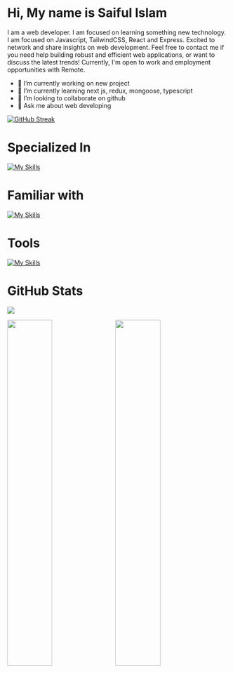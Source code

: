 


# Hi, My name is Saiful Islam
I am a web developer. I am focused on learning something new technology. I am focused on Javascript, TailwindCSS, React and Express. Excited to network and share insights on web development. Feel free to contact me if you need help building robust and efficient web applications, or want to discuss the latest trends! Currently, I'm open to work and employment opportunities with Remote.

- 🔭 I’m currently working on new project 
- 🌱 I’m currently learning next js, redux, mongoose, typescript 
- 👯 I’m looking to collaborate on github 
- 💬 Ask me about web developing 

[![GitHub Streak](https://github-readme-streak-stats.herokuapp.com?user=saiful1213&theme=burnt-neon)](https://git.io/streak-stats)


# Specialized In
[![My Skills](https://skillicons.dev/icons?i=js,react,tailwind,bootstrap,firebase)](https://skillicons.dev)

# Familiar with 
[![My Skills](https://skillicons.dev/icons?i=nodejs,express,mongodb,nextjs)](https://skillicons.dev)

# Tools
[![My Skills](https://skillicons.dev/icons?i=vscode,git,github,figma,vite)](https://skillicons.dev)


# GitHub Stats
![](http://github-profile-summary-cards.vercel.app/api/cards/profile-details?username=saiful1213&theme=2077)

<div class='container'>
<img style="height: auto; width: 45%;" class="img" src="http://github-profile-summary-cards.vercel.app/api/cards/stats?username=saiful1213&theme=2077" />
&nbsp;
&nbsp;
<img style="height: auto; width: 45%;" class="img" src="http://github-profile-summary-cards.vercel.app/api/cards/productive-time?username=saiful1213&theme=2077&utcOffset=8" /></div>
</div>

